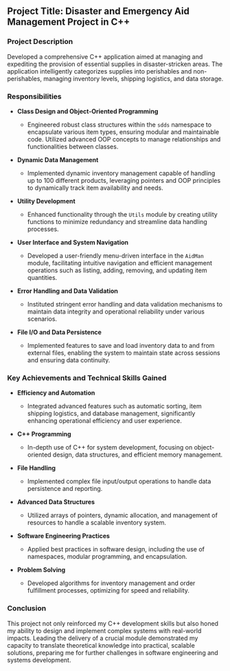 ## Project Title: Disaster and Emergency Aid Management Project in C++

### Project Description
Developed a comprehensive C++ application aimed at managing and expediting the provision of essential supplies in disaster-stricken areas. The application intelligently categorizes supplies into perishables and non-perishables, managing inventory levels, shipping logistics, and data storage.

### Responsibilities

- **Class Design and Object-Oriented Programming**
  - Engineered robust class structures within the `sdds` namespace to encapsulate various item types, ensuring modular and maintainable code. Utilized advanced OOP concepts to manage relationships and functionalities between classes.
  
- **Dynamic Data Management**
  - Implemented dynamic inventory management capable of handling up to 100 different products, leveraging pointers and OOP principles to dynamically track item availability and needs.
  
- **Utility Development**
  - Enhanced functionality through the `Utils` module by creating utility functions to minimize redundancy and streamline data handling processes.
  
- **User Interface and System Navigation**
  - Developed a user-friendly menu-driven interface in the `AidMan` module, facilitating intuitive navigation and efficient management operations such as listing, adding, removing, and updating item quantities.
  
- **Error Handling and Data Validation**
  - Instituted stringent error handling and data validation mechanisms to maintain data integrity and operational reliability under various scenarios.
  
- **File I/O and Data Persistence**
  - Implemented features to save and load inventory data to and from external files, enabling the system to maintain state across sessions and ensuring data continuity.
  
### Key Achievements and Technical Skills Gained

- **Efficiency and Automation**
  - Integrated advanced features such as automatic sorting, item shipping logistics, and database management, significantly enhancing operational efficiency and user experience.
  
- **C++ Programming**
  - In-depth use of C++ for system development, focusing on object-oriented design, data structures, and efficient memory management.
  
- **File Handling**
  - Implemented complex file input/output operations to handle data persistence and reporting.
  
- **Advanced Data Structures**
  - Utilized arrays of pointers, dynamic allocation, and management of resources to handle a scalable inventory system.
  
- **Software Engineering Practices**
  - Applied best practices in software design, including the use of namespaces, modular programming, and encapsulation.
  
- **Problem Solving**
  - Developed algorithms for inventory management and order fulfillment processes, optimizing for speed and reliability.

### Conclusion
This project not only reinforced my C++ development skills but also honed my ability to design and implement complex systems with real-world impacts. Leading the delivery of a crucial module demonstrated my capacity to translate theoretical knowledge into practical, scalable solutions, preparing me for further challenges in software engineering and systems development.
